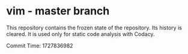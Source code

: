 # vim - master branch

This repository contains the frozen state of the repository.
Its history is cleared. It is used only for static code
analysis with Codacy.

Commit Time: 1727836982
